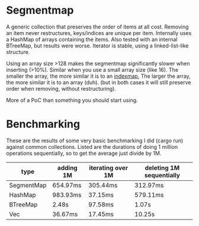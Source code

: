 # Segmentmap

A generic collection that preserves the order of items at all cost.
Removing an item never restructures, keys/indices are unique per item.
Internally uses a HashMap of arrays containing the items.
Also tested with an internal BTreeMap, but results were worse.
Iterator is stable, using a linked-list-like structure.

Using an array size >128 makes the segmentmap significantly slower when inserting (>10%).
Similar when you use a small array size (like 16).
The smaller the array, the more similar it is to an [indexmap](https://lib.rs/crates/indexmap),
The larger the array, the more similar it is to an array (duh).
(but in both cases it will still preserve order when removing, without restructuring).

More of a PoC than something you should start using.

# Benchmarking
These are the results of some very basic benchmarking I did (cargo run) against common collections.
Listed are the durations of doing 1 million operations sequentially, so to get the average just divide by 1M.

| type | adding 1M | iterating over 1M | deleting 1M sequentially |
|------|-----------|-------------------|--------------------------|
| SegmentMap | 654.97ms | 305.44ms | 312.97ms |
| HashMap | 983.93ms | 37.15ms | 579.11ms |
| BTreeMap | 2.48s | 97.58ms | 1.07s |
| Vec | 36.67ms | 17.45ms | 10.25s |

